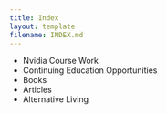 ```yaml
---
title: Index
layout: template
filename: INDEX.md
--- 
```


*   Nvidia Course Work
*   Continuing Education Opportunities
*   Books
*   Articles
*   Alternative Living
